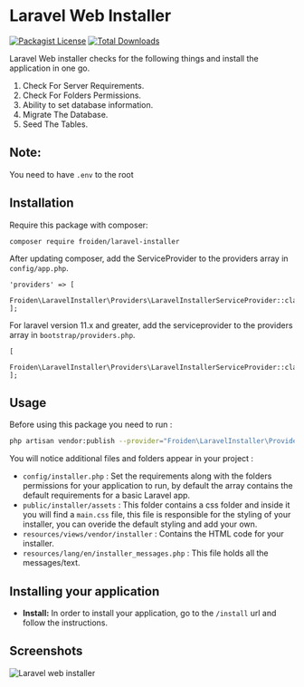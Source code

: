 # Laravel Web Installer

[![Packagist License](https://poser.pugx.org/froiden/laravel-installer/license)]()
[![Total Downloads](https://poser.pugx.org/froiden/laravel-installer/d/total)](https://packagist.org/packages/froiden/laravel-installer)

Laravel Web installer checks for the following things and install the application in one go.

1. Check For Server Requirements.
2. Check For Folders Permissions.
3. Ability to set database information.
4. Migrate The Database.
5. Seed The Tables.

## Note:
You need to have `.env` to the root

## Installation
Require this package with composer:
```
composer require froiden/laravel-installer
```


After updating composer, add the ServiceProvider to the providers array in `config/app.php`.

```
'providers' => [
    Froiden\LaravelInstaller\Providers\LaravelInstallerServiceProvider::class,
];
```


For laravel version 11.x and greater, add the serviceprovider to the providers array in `bootstrap/providers.php`.

```
[
    Froiden\LaravelInstaller\Providers\LaravelInstallerServiceProvider::class,
];
```

## Usage

Before using this package you need to run :
```bash
php artisan vendor:publish --provider="Froiden\LaravelInstaller\Providers\LaravelInstallerServiceProvider"
```

You will notice additional files and folders appear in your project :
 
 - `config/installer.php` : Set the requirements along with the folders permissions for your application to run, by default the array contains the default requirements for a basic Laravel app.
 - `public/installer/assets` : This folder contains a css folder and inside it you will find a `main.css` file, this file is responsible for the styling of your installer, you can overide the default styling and add your own.
 - `resources/views/vendor/installer` : Contains the HTML code for your installer.
 - `resources/lang/en/installer_messages.php` : This file holds all the messages/text.

## Installing your application
- **Install:** In order to install your application, go to the `/install` url and follow the instructions.
## Screenshots
 
![Laravel web installer](http://public.froid.works/knap1.png)

